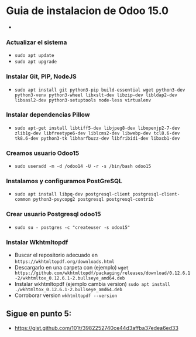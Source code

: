 # Guia de instalacion de Odoo 15.0
- 

### Actualizar el sistema
- `sudo apt update`
- `sudo apt upgrade`

### Instalar Git, PIP, NodeJS
- `sudo apt install git python3-pip build-essential wget python3-dev python3-venv python3-wheel libxslt-dev libzip-dev libldap2-dev libsasl2-dev python3-setuptools node-less virtualenv`

### Instalar dependencias Pillow
- `sudo apt-get install libtiff5-dev libjpeg8-dev libopenjp2-7-dev zlib1g-dev libfreetype6-dev liblcms2-dev libwebp-dev tcl8.6-dev tk8.6-dev python3-tk libharfbuzz-dev libfribidi-dev libxcb1-dev`

### Creamos usuario Odoo15
- `sudo useradd -m -d /odoo14 -U -r -s /bin/bash odoo15`

### Instalamos y configuramos PostGreSQL
- `sudo apt install libpq-dev postgresql-client postgresql-client-common python3-psycopg2 postgresql postgresql-contrib`

### Crear usuario Postgresql odoo15
- `sudo su - postgres -c "createuser -s odoo15"`

### Instalar Wkhtmltopdf
- Buscar el repositorio adecuado en `https://wkhtmltopdf.org/downloads.html`
- Descargarlo en una carpeta con (ejemplo) `wget https://github.com/wkhtmltopdf/packaging/releases/download/0.12.6.1-2/wkhtmltox_0.12.6.1-2.bullseye_amd64.deb`
- Instalar wkhtmltopdf (ejemplo cambia version) `sudo apt install ./wkhtmltox_0.12.6.1-2.bullseye_amd64.deb`
- Corroborar version `wkhtmltopdf --version`



## Sigue en punto 5:
- https://gist.github.com/101t/3982252740ce44d3affba37edea6ed33